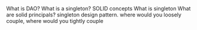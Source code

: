 What is DAO?
What is a singleton?
SOLID concepts
What is singleton
What are solid principals?
 singleton design pattern.
where would you loosely couple, where would you tightly couple
